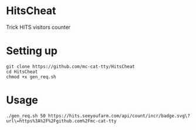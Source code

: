 # HitsCheat
Trick HITS visitors counter 

# Setting up
```
git clone https://github.com/mc-cat-tty/HitsCheat
cd HitsCheat
chmod +x gen_req.sh
```

# Usage
```
./gen_req.sh 50 https://hits.seeyoufarm.com/api/count/incr/badge.svg\?url\=https%3A%2F%2Fgithub.com%2Fmc-cat-tty
```

